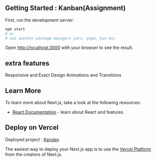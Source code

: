 
## Getting Started : Kanban(Assignment)

First, run the development server:

```bash
npm start
# or
# use another package managers yarn, pnpm, bun etc
```

Open [http://localhost:3000](http://localhost:3000) with your browser to see the result.


## extra features 
   Responsive and Exact Design
   Animations and Transitions

## Learn More

To learn more about Next.js, take a look at the following resources:

- [React Documentation]((https://react.dev/)) - learn about React and features.


## Deploy on Vercel

Deployed project : [Kandan](https://kanban-assignment-liart.vercel.app/)

The easiest way to deploy your Next.js app is to use the [Vercel Platform](https://vercel.com/new?utm_medium=default-template&filter=next.js&utm_source=create-next-app&utm_campaign=create-next-app-readme) from the creators of Next.js.



